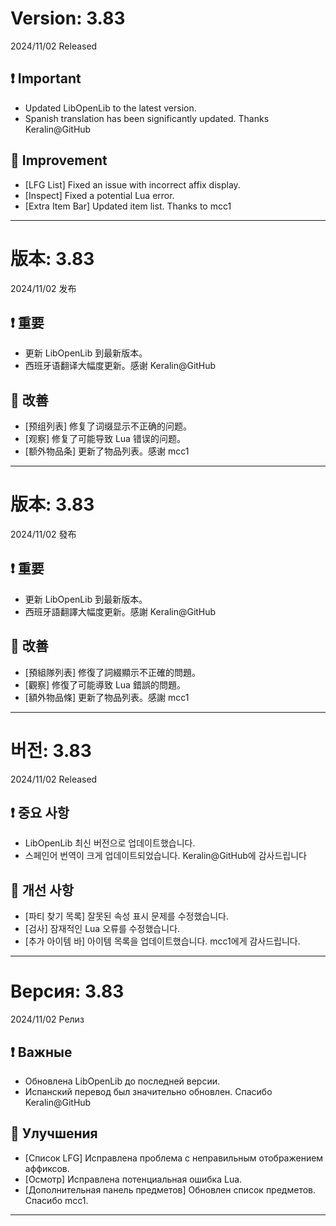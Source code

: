 # Version: 3.83
2024/11/02 Released
## ❗ Important
- Updated LibOpenLib to the latest version.
- Spanish translation has been significantly updated. Thanks Keralin@GitHub
## 💪 Improvement
- [LFG List] Fixed an issue with incorrect affix display.
- [Inspect] Fixed a potential Lua error.
- [Extra Item Bar] Updated item list. Thanks to mcc1

------
# 版本: 3.83
2024/11/02 发布
## ❗ 重要
- 更新 LibOpenLib 到最新版本。
- 西班牙语翻译大幅度更新。感谢 Keralin@GitHub
## 💪 改善
- [预组列表] 修复了词缀显示不正确的问题。
- [观察] 修复了可能导致 Lua 错误的问题。
- [额外物品条] 更新了物品列表。感谢 mcc1

------
# 版本: 3.83
2024/11/02 發布
## ❗ 重要
- 更新 LibOpenLib 到最新版本。
- 西班牙語翻譯大幅度更新。感謝 Keralin@GitHub
## 💪 改善
- [預組隊列表] 修復了詞綴顯示不正確的問題。
- [觀察] 修復了可能導致 Lua 錯誤的問題。
- [額外物品條] 更新了物品列表。感謝 mcc1

------
# 버전: 3.83
2024/11/02 Released
## ❗ 중요 사항
- LibOpenLib 최신 버전으로 업데이트했습니다.
- 스페인어 번역이 크게 업데이트되었습니다. Keralin@GitHub에 감사드립니다
## 💪 개선 사항
- [파티 찾기 목록] 잘못된 속성 표시 문제를 수정했습니다.
- [검사] 잠재적인 Lua 오류를 수정했습니다.
- [추가 아이템 바] 아이템 목록을 업데이트했습니다. mcc1에게 감사드립니다.

------
# Версия: 3.83
2024/11/02 Релиз
## ❗ Важные
- Обновлена LibOpenLib до последней версии.
- Испанский перевод был значительно обновлен. Спасибо Keralin@GitHub
## 💪 Улучшения
- [Список LFG] Исправлена проблема с неправильным отображением аффиксов.
- [Осмотр] Исправлена потенциальная ошибка Lua.
- [Дополнительная панель предметов] Обновлен список предметов. Спасибо mcc1.

------
